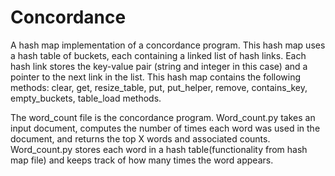 # Concordance
A hash map implementation of a concordance program. 
This hash map uses a hash table of buckets, each containing a linked list of hash links. 
Each hash link stores the key-value pair (string and integer in this case) and a pointer to the next link in the list. 
This hash map contains the following methods:  clear, get, resize_table, put, put_helper, remove, contains_key, empty_buckets, table_load methods.

The word_count file is the concordance program. 
Word_count.py takes an input document, computes the number of times each word was used in the document, and returns the top X words and associated counts.
Word_count.py stores each word in a hash table(functionality from hash map file) and keeps track of how many times the word appears.
